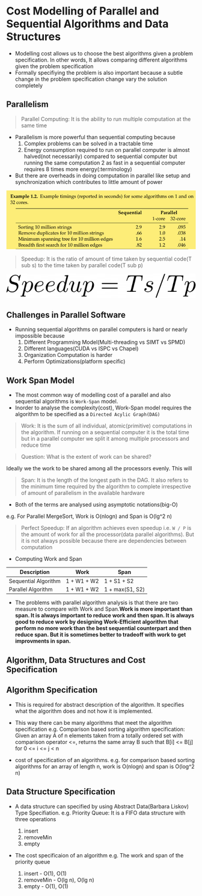 <style>
img[src*="#thumbnail"] {
   height:30px;
}
</style>

# Cost Modelling of Parallel and Sequential Algorithms and Data Structures
* Modelling cost allows us to choose the best algorithms given a problem specification. In other words, It allows comparing different algorithms given the problem specification
* Formally specifiying the problem is also important because a subtle change in the problem specification change vary the solution completely

## Parallelism
> Parallel Computing: It is the ability to run multiple computation at the same time
* Parallelism is more powerful than sequential computing because 
    1. Complex problems can be solved in a tractable time
    2. Energy consumption required to run on parallel computer is almost halved(not necessarily) compared to sequential computer but running the same computation 2  as fast in a sequential computer requires 8 times more energy(:terminology)
* But there are overheads in doing computation in parallel like setup and synchronization which contributes to little amount of power

![Timings of some Algorithms](./Pictures/timing_of_some_algorithms.png)

> Speedup: It is the ratio of amount of time taken by sequential code(T sub s) to the time taken by parallel code(T sub p)

![Speedup](./Pictures/speedup.png#thumbnail)

## Challenges in Parallel Software
* Running sequential algorithms on parallel computers is hard or nearly impossible because
    1. Different Programming Model(Multi-threading vs SIMT vs SPMD)
    2. Different languages(CUDA vs ISPC vs Chapel)
    3. Organization Computation is harder
    4. Perform Optimizations(platform specific)

## Work Span Model
* The most common way of modelling cost of a parallel and also sequential algorithms is `Work-Span` model.
* Inorder to analyse the complexity(cost), Work-Span model requires the algorithm to be specified as a `Directed Acylic Graph(DAG)`

> Work: It is the sum of all individual, atomic(primitive) computations in the algorithm. If running on a sequential computer it is the total time but in a parallel computer we split it among multiple processors and reduce time

> Question: What is the extent of work can be shared?

Ideally we the work to be shared among all the processors evenly. This will 

> Span: It is the length of the longest path in the DAG. It also refers to the minimum time required by the algorithm to complete irrespective of amount of parallelism in the available hardware

* Both of the terms are analysed using asymptotic notations(big-O)

e.g. For Parallel MergeSort, Work is O(nlogn) and Span is O(lg^2 n)

> Perfect Speedup: If an algorithm achieves even speedup i.e. `W / P` is the amount of work for all the processor(data parallel algorithms). But it is not always possible because there are dependencies between computation

* Computing Work and Span

| Description| Work| Span|
| ------------- | ------------- |--------------|
|Sequential Algorithm | 1 + W1 + W2 | 1 + S1 + S2 |
|Parallel Algorithm | 1 + W1 + W2 | 1 + max(S1, S2)|

* The problems with parallel algorithm analysis is that there are two measure to compare with Work and Span.**Work is more important than span. It is always important to reduce work and then span. It is always good to reduce work by designing Work-Efficient algorithm that perform no more work than the best sequential counterpart and then reduce span. But it is sometimes better to tradeoff with work to get improvments in span.**

## Algorithm, Data Structures and Cost Specification

## Algorithm Specification
* This is required for abstract description of the algorithm. It specifies what the algorithm does and not how it is implemented.

* This way there can be many algorithms that meet the algorithm specification
    e.g. Comparison based sorting algorithm specification: Given an array A of n elements taken from a totally ordered set with comparison operator <=, returns the same array B such that B[i] <= B[j] for 0 <= i <= j < n
* cost of specification of an algorithms.
    e.g. for comparison based sorting algorithms for an array of length n, work is O(nlogn) and span is O(log^2 n)

## Data Structure Specification
* A data structure can specified by using Abstract Data(Barbara Liskov) Type Specifiation. 
    e.g. Priority Queue: It is a FIFO data structure with three operations
    1. insert
    2. removeMin
    3. empty

* The cost specificaion of an algorithm
    e.g. The work and span of the priority queue
    1. insert - O(1), O(1)
    2. removeMin - O(lg n), O(lg n)
    3. empty - O(1), O(1)